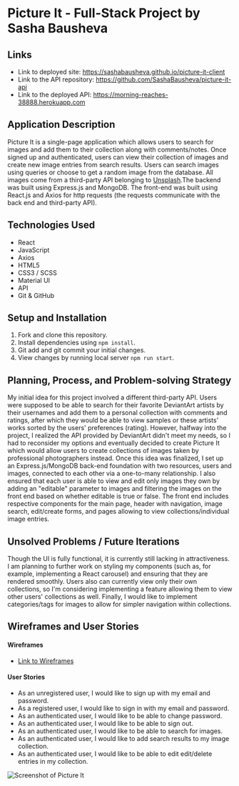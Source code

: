 # Picture It - Full-Stack Project by Sasha Bausheva

## Links
- Link to deployed site: https://sashabausheva.github.io/picture-it-client
- Link to the API repository: https://github.com/SashaBausheva/picture-it-api
- Link to the deployed API: https://morning-reaches-38888.herokuapp.com

## Application Description
Picture It is a single-page application which allows users to search for images and add them to their collection along with comments/notes. Once signed up and authenticated, users can view their collection of images and create new image entries from search results. Users can search images using queries or choose to get a random image from the database. All images come from a third-party API belonging to [Unsplash](https://unsplash.com).The backend was built using Express.js and MongoDB. The front-end was built using React.js and Axios for http requests (the requests communicate with the back end and third-party API).

## Technologies Used
- React
- JavaScript
- Axios
- HTML5
- CSS3 / SCSS
- Material UI
- API
- Git & GitHub

## Setup and Installation
1. Fork and clone this repository.
2. Install dependencies using `npm install`.
3. Git add and git commit your initial changes.
4. View changes by running local server `npm run start`.

## Planning, Process, and Problem-solving Strategy
My initial idea for this project involved a different third-party API. Users were supposed to be able to search for their favorite DeviantArt artists by their usernames and add them to a personal collection with comments and ratings, after which they would be able to view samples or these artists' works sorted by the users' preferences (rating). However, halfway into the project, I realized the API provided by DeviantArt didn't meet my needs, so I had to reconsider my options and eventually decided to create Picture It which would allow users to create collections of images taken by professional photographers instead. Once this idea was finalized, I set up an Express.js/MongoDB back-end foundation with two resources, users and images, connected to each other via a one-to-many relationship. I also ensured that each user is able to view and edit only images they own by adding an "editable" parameter to images and filtering the images on the front end based on whether editable is true or false. The front end includes respective components for the main page, header with navigation, image search, edit/create forms, and pages allowing to view collections/individual image entries.

## Unsolved Problems / Future Iterations
Though the UI is fully functional, it is currently still lacking in attractiveness. I am planning to further work on styling my components (such as, for example, implementing a React carousel) and ensuring that they are rendered smoothly. Users also can currently view only their own collections, so I'm considering implementing a feature allowing them to view other users' collections as well. Finally, I would like to implement categories/tags for images to allow for simpler navigation within collections.

## Wireframes and User Stories

#### Wireframes
- [Link to Wireframes](https://imgur.com/ZQozhjG)

#### User Stories
* As an unregistered user, I would like to sign up with my email and password.
* As a registered user, I would like to sign in with my email and password.
* As an authenticated user, I would like to be able to change password.
* As an authenticated user, I would like to be able to sign out.
* As an authenticated user, I would like to be able to search for images.
* As an authenticated user, I would like to add search results to my image collection.
* As an authenticated user, I would like to be able to edit edit/delete entries in my collection.

![Screenshot of Picture It](https://i.imgur.com/b8YycrS.png)
